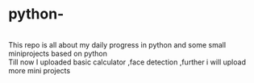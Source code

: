 # python-
<br>
This repo is all about my daily progress in python and some small miniprojects based on  python 
<br> 
Till now I uploaded basic calculator ,face detection ,further i will upload more mini projects
